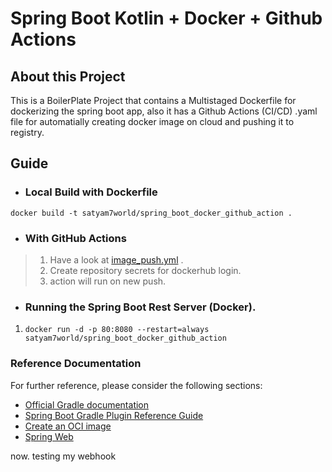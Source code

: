 # Spring Boot Kotlin + Docker + Github Actions

## About this Project
This is a BoilerPlate Project that contains a Multistaged Dockerfile for dockerizing the spring boot app, also it has a Github Actions (CI/CD) .yaml file for automatially creating docker image on cloud and pushing it to registry.

## Guide
* ### Local Build with Dockerfile

``docker build -t satyam7world/spring_boot_docker_github_action .``

* ### With GitHub Actions
>1. Have a look at [image_push.yml](https://github.com/satyam7world/SpringBootDockerGithubAction/blob/master/.github/workflows/image_push.yml) . 
>2. Create repository secrets for dockerhub login.
>3. action will run on new push. 

* ### Running the Spring Boot Rest Server (Docker).
1. ``docker run -d -p 80:8080 --restart=always satyam7world/spring_boot_docker_github_action``



### Reference Documentation

For further reference, please consider the following sections:

* [Official Gradle documentation](https://docs.gradle.org)
* [Spring Boot Gradle Plugin Reference Guide](https://docs.spring.io/spring-boot/docs/3.2.1/gradle-plugin/reference/html/)
* [Create an OCI image](https://docs.spring.io/spring-boot/docs/3.2.1/gradle-plugin/reference/html/#build-image)
* [Spring Web](https://docs.spring.io/spring-boot/docs/3.2.1/reference/htmlsingle/index.html#web)


now. 
testing my webhook
